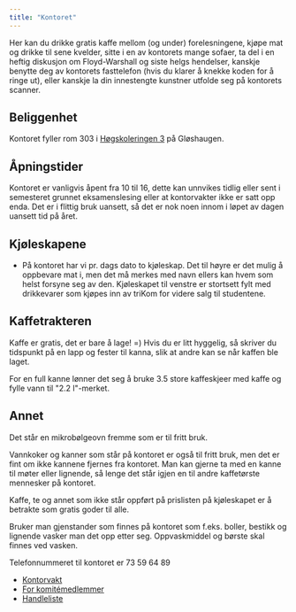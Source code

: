 ```yaml
---
title: "Kontoret"
---
```


Her kan du drikke gratis kaffe mellom (og under) forelesningene, kjøpe mat og drikke til sene kvelder, sitte i en av kontorets mange sofaer, ta del i en heftig diskusjon om Floyd-Warshall og siste helgs hendelser, kanskje benytte deg av kontorets fasttelefon (hvis du klarer å knekke koden for å ringe ut), eller kanskje la din innestengte kunstner utfolde seg på kontorets scanner.

## Beliggenhet

Kontoret fyller rom 303 i [Høgskoleringen 3](http://maps.google.com/maps?f=q&source=s_q&hl=en&geocode=&q=h%C3%B8gskoleringen+3&aq=&sll=63.418013,10.406225&sspn=0.002048,0.007923&ie=UTF8&hq=&hnear=H%C3%B8gskoleringen+3,+7034+Trondheim,+S%C3%B8r-Tr%C3%B8ndelag,+Norway&ll=63.4184,10.405898&spn=0.00819,0.031693&z=16) på Gløshaugen. 

## Åpningstider

Kontoret er vanligvis åpent fra 10 til 16, dette kan unnvikes tidlig eller sent i semesteret grunnet eksamenslesing eller at kontorvakter ikke er satt opp enda. Det er i flittig bruk uansett, så det er nok noen innom i løpet av dagen uansett tid på året.

## Kjøleskapene
- På kontoret har vi pr. dags dato to kjøleskap. Det til høyre er det mulig å oppbevare mat i, men det må merkes med navn ellers kan hvem som helst forsyne seg av den. Kjøleskapet til venstre er stortsett fylt med drikkevarer som kjøpes inn av triKom for videre salg til studentene. 

## Kaffetrakteren

Kaffe er gratis, det er bare å lage! =)
Hvis du er litt hyggelig, så skriver du tidspunkt på en lapp og fester til kanna, slik at andre kan se når kaffen ble laget.

For en full kanne lønner det seg å bruke 3.5 store kaffeskjeer med kaffe og fylle vann til "2.2 l"-merket.

## Annet

Det står en mikrobølgeovn fremme som er til fritt bruk.

Vannkoker og kanner som står på kontoret er også til fritt bruk, men det er fint om ikke kannene fjernes fra kontoret. Man kan gjerne ta med en kanne til møter eller lignende, så lenge det står igjen en til andre kaffetørste mennesker på kontoret.

Kaffe, te og annet som ikke står oppført på prislisten på kjøleskapet er å betrakte som gratis goder til alle.

Bruker man gjenstander som finnes på kontoret som f.eks. boller, bestikk og lignende vasker man det opp etter seg. Oppvaskmiddel og børste skal finnes ved vasken.

Telefonnummeret til kontoret er 73 59 64 89


- [Kontorvakt](/wiki/online/kontoret/kontorvakt)
- [For komitémedlemmer](https://online.ntnu.no/wiki/komiteer/kontoret/)
- [Handleliste](/wiki/online/kontoret/handleliste)